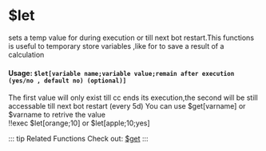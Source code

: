 # $let
sets a temp value for during execution or till next bot restart.This functions is useful to temporary store variables ,like for to save a result of a calculation

#### Usage: `$let[variable name;variable value;remain after execution (yes/no , default no) (optional)]`
The first value will only exist till cc ends its execution,the second will be still accessable till next bot restart (every 5d)
You can use $get[varname] or $varname to retrive the value
<br/>
<discord-messages>
	<discord-message :bot="false" role-color="#ffcc9a" author="Member">
		!!exec $let[orange;10] or $let[apple;10;yes]
	</discord-message>
</discord-messages>


::: tip Related Functions
Check out: [$get](../Variables/get.md)
:::
